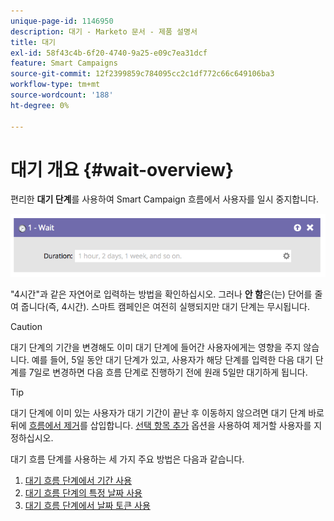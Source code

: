 ```yaml
---
unique-page-id: 1146950
description: 대기 - Marketo 문서 - 제품 설명서
title: 대기
exl-id: 58f43c4b-6f20-4740-9a25-e09c7ea31dcf
feature: Smart Campaigns
source-git-commit: 12f2399859c784095cc2c1df772c66c649106ba3
workflow-type: tm+mt
source-wordcount: '188'
ht-degree: 0%

---
```


# 대기 개요 {#wait-overview}

편리한 **대기 단계**&#x200B;를 사용하여 Smart Campaign 흐름에서 사용자를 일시 중지합니다.

![](assets/wait-overview-1.png)

&quot;4시간&quot;과 같은 자연어로 입력하는 방법을 확인하십시오. 그러나 **안 함**&#x200B;은(는) 단어를 줄여 줍니다(즉, 4시간). 스마트 캠페인은 여전히 실행되지만 대기 단계는 무시됩니다.

>[!CAUTION]
>
>대기 단계의 기간을 변경해도 이미 대기 단계에 들어간 사용자에게는 영향을 주지 않습니다. 예를 들어, 5일 동안 대기 단계가 있고, 사용자가 해당 단계를 입력한 다음 대기 단계를 7일로 변경하면 다음 흐름 단계로 진행하기 전에 원래 5일만 대기하게 됩니다.

>[!TIP]
>
>대기 단계에 이미 있는 사용자가 대기 기간이 끝난 후 이동하지 않으려면 대기 단계 바로 뒤에 [흐름에서 제거](/help/marketo/product-docs/core-marketo-concepts/smart-campaigns/flow-actions/remove-from-flow.md)를 삽입합니다. [선택 항목 추가](/help/marketo/product-docs/core-marketo-concepts/smart-campaigns/flow-actions/use-add-choice-in-a-flow-step.md) 옵션을 사용하여 제거할 사용자를 지정하십시오.

대기 흐름 단계를 사용하는 세 가지 주요 방법은 다음과 같습니다.

1. [대기 흐름 단계에서 기간 사용](/help/marketo/product-docs/core-marketo-concepts/smart-campaigns/flow-actions/wait/use-a-duration-in-a-wait-flow-step.md)
1. [대기 흐름 단계의 특정 날짜 사용](/help/marketo/product-docs/core-marketo-concepts/smart-campaigns/flow-actions/wait/use-a-specific-date-in-a-wait-flow-step.md)
1. [대기 흐름 단계에서 날짜 토큰 사용](/help/marketo/product-docs/core-marketo-concepts/smart-campaigns/flow-actions/wait/use-a-date-token-in-a-wait-flow-step.md)
